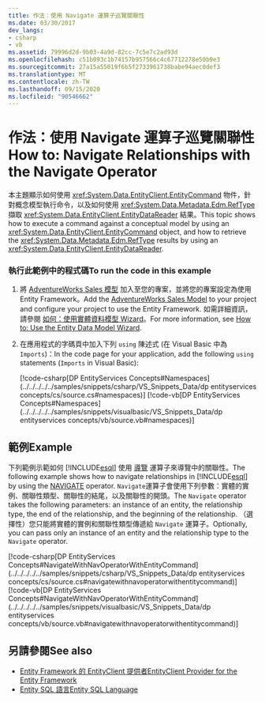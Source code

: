 ```yaml
---
title: 作法：使用 Navigate 運算子巡覽關聯性
ms.date: 03/30/2017
dev_langs:
- csharp
- vb
ms.assetid: 79996d2d-9b03-4a9d-82cc-7c5e7c2ad93d
ms.openlocfilehash: c51b093c1b74157b957566c4c67712278e50b9e3
ms.sourcegitcommit: 27a15a55019f6b5f2733961738babe94aec0def3
ms.translationtype: MT
ms.contentlocale: zh-TW
ms.lasthandoff: 09/15/2020
ms.locfileid: "90546662"
---
```

# <a name="how-to-navigate-relationships-with-the-navigate-operator"></a><span data-ttu-id="a2f21-102">作法：使用 Navigate 運算子巡覽關聯性</span><span class="sxs-lookup"><span data-stu-id="a2f21-102">How to: Navigate Relationships with the Navigate Operator</span></span>
<span data-ttu-id="a2f21-103">本主題顯示如何使用 <xref:System.Data.EntityClient.EntityCommand> 物件，針對概念模型執行命令，以及如何使用 <xref:System.Data.Metadata.Edm.RefType> 擷取 <xref:System.Data.EntityClient.EntityDataReader> 結果。</span><span class="sxs-lookup"><span data-stu-id="a2f21-103">This topic shows how to execute a command against a conceptual model by using an <xref:System.Data.EntityClient.EntityCommand> object, and how to retrieve the <xref:System.Data.Metadata.Edm.RefType> results by using an <xref:System.Data.EntityClient.EntityDataReader>.</span></span>  
  
### <a name="to-run-the-code-in-this-example"></a><span data-ttu-id="a2f21-104">執行此範例中的程式碼</span><span class="sxs-lookup"><span data-stu-id="a2f21-104">To run the code in this example</span></span>  
  
1. <span data-ttu-id="a2f21-105">將 [AdventureWorks Sales 模型](https://github.com/Microsoft/sql-server-samples/releases/tag/adventureworks) 加入至您的專案，並將您的專案設定為使用 Entity Framework。</span><span class="sxs-lookup"><span data-stu-id="a2f21-105">Add the [AdventureWorks Sales Model](https://github.com/Microsoft/sql-server-samples/releases/tag/adventureworks) to your project and configure your project to use the Entity Framework.</span></span> <span data-ttu-id="a2f21-106">如需詳細資訊，請參閱 [如何：使用實體資料模型 Wizard](/previous-versions/dotnet/netframework-4.0/bb738677(v=vs.100))。</span><span class="sxs-lookup"><span data-stu-id="a2f21-106">For more information, see [How to: Use the Entity Data Model Wizard](/previous-versions/dotnet/netframework-4.0/bb738677(v=vs.100)).</span></span>  
  
2. <span data-ttu-id="a2f21-107">在應用程式的字碼頁中加入下列 `using` 陳述式 (在 Visual Basic 中為 `Imports`)：</span><span class="sxs-lookup"><span data-stu-id="a2f21-107">In the code page for your application, add the following `using` statements (`Imports` in Visual Basic):</span></span>  
  
     [!code-csharp[DP EntityServices Concepts#Namespaces](../../../../../samples/snippets/csharp/VS_Snippets_Data/dp entityservices concepts/cs/source.cs#namespaces)]
     [!code-vb[DP EntityServices Concepts#Namespaces](../../../../../samples/snippets/visualbasic/VS_Snippets_Data/dp entityservices concepts/vb/source.vb#namespaces)]  
  
## <a name="example"></a><span data-ttu-id="a2f21-108">範例</span><span class="sxs-lookup"><span data-stu-id="a2f21-108">Example</span></span>  
 <span data-ttu-id="a2f21-109">下列範例示範如何 [!INCLUDE[esql](../../../../../includes/esql-md.md)] 使用 [導覽](./language-reference/navigate-entity-sql.md) 運算子來導覽中的關聯性。</span><span class="sxs-lookup"><span data-stu-id="a2f21-109">The following example shows how to navigate relationships in [!INCLUDE[esql](../../../../../includes/esql-md.md)] by using the [NAVIGATE](./language-reference/navigate-entity-sql.md) operator.</span></span> <span data-ttu-id="a2f21-110">`Navigate`運算子會使用下列參數：實體的實例、關聯性類型、關聯性的結尾，以及關聯性的開頭。</span><span class="sxs-lookup"><span data-stu-id="a2f21-110">The `Navigate` operator takes the following parameters: an instance of an entity, the relationship type, the end of the relationship, and the beginning of the relationship.</span></span> <span data-ttu-id="a2f21-111">（選擇性）您只能將實體的實例和關聯性類型傳遞給 `Navigate` 運算子。</span><span class="sxs-lookup"><span data-stu-id="a2f21-111">Optionally, you can pass only an instance of an entity and the relationship type to the `Navigate` operator.</span></span>  
  
 [!code-csharp[DP EntityServices Concepts#NavigateWithNavOperatorWithEntityCommand](../../../../../samples/snippets/csharp/VS_Snippets_Data/dp entityservices concepts/cs/source.cs#navigatewithnavoperatorwithentitycommand)]
 [!code-vb[DP EntityServices Concepts#NavigateWithNavOperatorWithEntityCommand](../../../../../samples/snippets/visualbasic/VS_Snippets_Data/dp entityservices concepts/vb/source.vb#navigatewithnavoperatorwithentitycommand)]  
  
## <a name="see-also"></a><span data-ttu-id="a2f21-112">另請參閱</span><span class="sxs-lookup"><span data-stu-id="a2f21-112">See also</span></span>

- [<span data-ttu-id="a2f21-113">Entity Framework 的 EntityClient 提供者</span><span class="sxs-lookup"><span data-stu-id="a2f21-113">EntityClient Provider for the Entity Framework</span></span>](entityclient-provider-for-the-entity-framework.md)
- [<span data-ttu-id="a2f21-114">Entity SQL 語言</span><span class="sxs-lookup"><span data-stu-id="a2f21-114">Entity SQL Language</span></span>](./language-reference/entity-sql-language.md)
